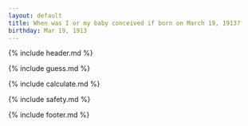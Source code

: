 ```yaml
---
layout: default
title: When was I or my baby conceived if born on March 19, 1913?
birthday: Mar 19, 1913
---
```


{% include header.md %}

{% include guess.md %}

{% include calculate.md %}

{% include safety.md %}

{% include footer.md %}



